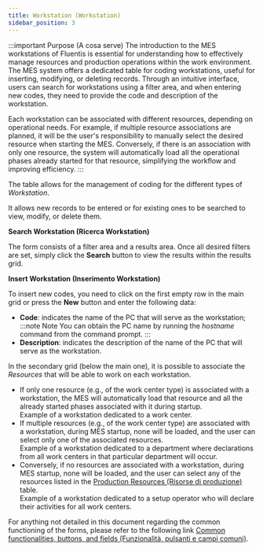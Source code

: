 ```yaml
---
title: Workstation (Workstation)
sidebar_position: 3
---
```


:::important Purpose (A cosa serve)
The introduction to the MES workstations of Fluentis is essential for understanding how to effectively manage resources and production operations within the work environment. The MES system offers a dedicated table for coding workstations, useful for inserting, modifying, or deleting records. Through an intuitive interface, users can search for workstations using a filter area, and when entering new codes, they need to provide the code and description of the workstation.

Each workstation can be associated with different resources, depending on operational needs. For example, if multiple resource associations are planned, it will be the user's responsibility to manually select the desired resource when starting the MES. Conversely, if there is an association with only one resource, the system will automatically load all the operational phases already started for that resource, simplifying the workflow and improving efficiency.
:::

The table allows for the management of coding for the different types of *Workstation*.

It allows new records to be entered or for existing ones to be searched to view, modify, or delete them.

**Search Workstation (Ricerca Workstation)**

The form consists of a filter area and a results area. Once all desired filters are set, simply click the **Search** button to view the results within the results grid.

**Insert Workstation (Inserimento Workstation)**

To insert new codes, you need to click on the first empty row in the main grid or press the **New** button and enter the following data:      
- **Code**: indicates the name of the PC that will serve as the workstation;        
:::note Note
You can obtain the PC name by running the *hostname* command from the command prompt. 
:::         
- **Description**: indicates the description of the name of the PC that will serve as the workstation.     

In the secondary grid (below the main one), it is possible to associate the *Resources* that will be able to work on each workstation.
- If only one resource (e.g., of the work center type) is associated with a workstation, the MES will automatically load that resource and all the already started phases associated with it during startup.      
Example of a workstation dedicated to a work center.        
- If multiple resources (e.g., of the work center type) are associated with a workstation, during MES startup, none will be loaded, and the user can select only one of the associated resources.      
Example of a workstation dedicated to a department where declarations from all work centers in that particular department will occur.     
- Conversely, if no resources are associated with a workstation, during MES startup, none will be loaded, and the user can select any of the resources listed in the [Production Resources (Risorse di produzione)](/docs/production/mes/production-resources) table.       
Example of a workstation dedicated to a setup operator who will declare their activities for all work centers.      

For anything not detailed in this document regarding the common functioning of the forms, please refer to the following link [Common functionalities, buttons, and fields (Funzionalità, pulsanti e campi comuni)](/docs/guide/common).